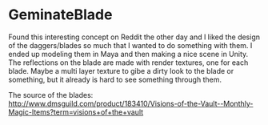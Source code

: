 # GeminateBlade
Found this interesting concept on Reddit the other day and I liked the design of the daggers/blades so much that I wanted to do something with them. I ended up modeling them in Maya and then making a nice scene in Unity. The reflections on the blade are made with render textures, one for each blade. Maybe a multi layer texture to gibe a dirty look to the blade or something, but it already is hard to see something through them.

The source of the blades:
http://www.dmsguild.com/product/183410/Visions-of-the-Vault--Monthly-Magic-Items?term=visions+of+the+vault
